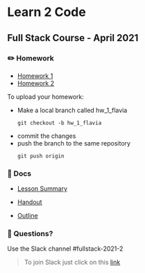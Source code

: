 # Learn 2 Code
## Full Stack Course - April 2021

### ✏️ Homework

- [Homework 1](https://github.com/hamburgcodingschool/FSC-April-2021-L2C/blob/main/homework/homework_1.md)
- [Homework 2](https://github.com/hamburgcodingschool/FSC-April-2021-L2C/blob/main/homework/homework_2.md)

To upload your homework:

* Make a local branch called hw_1_flavia 
  ```
  git checkout -b hw_1_flavia
  ```
* commit the changes
* push the branch to the same repository
  ```
  git push origin
  ```

### 📄 Docs

- [Lesson Summary](https://...)

- [Handout](https://...)

- [Outline](https://...)


### 🤔 Questions?

Use the Slack channel #fullstack-2021-2

> To join Slack just click on this [link](https://hamburgcodingschool.slack.com/join/shared_invite/enQtMjczNDI3OTE4NzIwLTE2ZmNkNDk5YTg3MDFlOTY2ZmU2YzU5YTU4MTNhNDg4MTRhNTMwYzFiNTdlOTdhYzllYzg5YmVkYzljNWExY2U#/)
